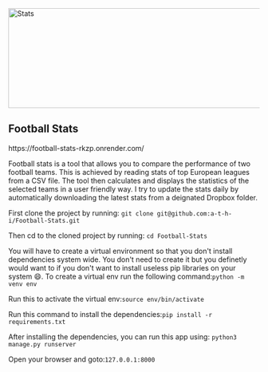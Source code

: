 <img src="https://cdn.dribbble.com/users/962944/screenshots/14138307/media/ca3377660c3d2053c9d91ac175871429.gif" alt="Stats" width="1000" height="200">
<h2>Football Stats</h2>
https://football-stats-rkzp.onrender.com/
<p>Football stats is a tool that allows you to compare the performance of two football teams.
This is achieved by reading stats of top European leagues from a CSV file. The tool then
calculates and displays the statistics of the selected teams in a user friendly way. 
I try to update the stats daily by automatically downloading the latest stats from a deignated Dropbox folder.
</p>

First clone the project by running: `git clone git@github.com:a-t-h-i/Football-Stats.git`

Then cd to the cloned project by running: `cd Football-Stats`

You will have to create a virtual environment so that you don't install dependencies system wide. You don't need to create it but you definetly would want to if you don't want to install useless pip libraries on your system 😄. To create a virtual env run the following command:`python -m venv env`

Run this to activate the virtual env:`source env/bin/activate`

Run this command to install the dependencies:`pip install -r requirements.txt`

After installing the dependencies, you can run this app using: `python3 manage.py runserver`

Open your browser and goto:`127.0.0.1:8000`
